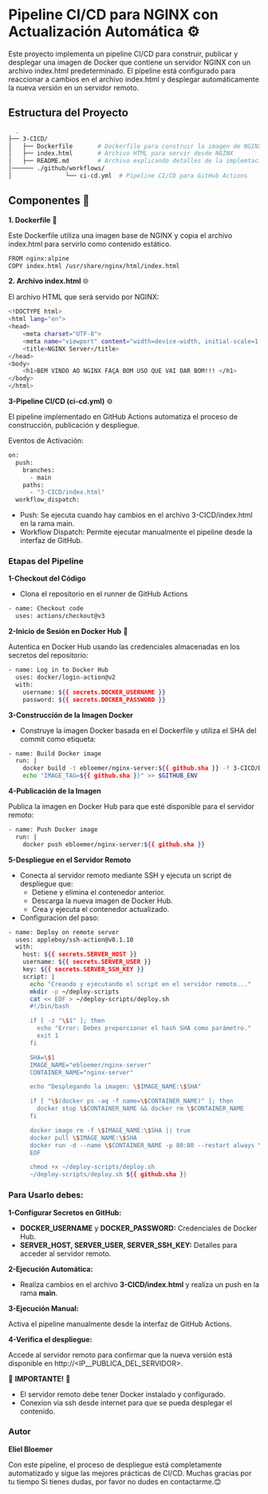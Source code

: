 
# Pipeline CI/CD para NGINX con Actualización Automática ⚙️

Este proyecto implementa un pipeline CI/CD para construir, publicar y desplegar una imagen de Docker que contiene un servidor NGINX con un archivo index.html predeterminado. El pipeline está configurado para reaccionar a cambios en el archivo index.html y desplegar automáticamente la nueva versión en un servidor remoto.


## Estructura del Proyecto


```bash
  .
├── 3-CICD/
│   ├── Dockerfile       # Dockerfile para construir la imagen de NGINX
│   ├── index.html       # Archivo HTML para servir desde NGINX
│   ├── README.md        # Archivo explicando detalles de la implemtacion   
│────── ./github/workflows/
│               └── ci-cd.yml  # Pipeline CI/CD para GitHub Actions

```
    
## Componentes 🧩

**1. Dockerfile** 🐳

Este Dockerfile utiliza una imagen base de NGINX y copia el archivo index.html para servirlo como contenido estático.

```bash
FROM nginx:alpine
COPY index.html /usr/share/nginx/html/index.html
```

**2. Archivo index.html** 🌐

El archivo HTML que será servido por NGINX:
```bash
<!DOCTYPE html>
<html lang="en">
<head>
    <meta charset="UTF-8">
    <meta name="viewport" content="width=device-width, initial-scale=1.0">
    <title>NGINX Server</title>
</head>
<body>
    <h1>BEM VINDO AO NGINX FAÇA BOM USO QUE VAI DAR BOM!!! </h1>
</body>
</html>
```

**3-Pipeline CI/CD (ci-cd.yml)** ⚙️

El pipeline implementado en GitHub Actions automatiza el proceso de construcción, publicación y despliegue.

Eventos de Activación:

```bash
on:
  push:
    branches:
      - main
    paths:
      - "3-CICD/index.html"
  workflow_dispatch:    
```
 - Push: Se ejecuta cuando hay cambios en el archivo 3-CICD/index.html en la rama main.
 - Workflow Dispatch: Permite ejecutar manualmente el pipeline desde la interfaz de GitHub.

### Etapas del Pipeline
**1-Checkout del Código**

 - Clona el repositorio en el runner de GitHub Actions


```bash
- name: Checkout code
  uses: actions/checkout@v3
```

**2-Inicio de Sesión en Docker Hub** 🐳

Autentica en Docker Hub usando las credenciales almacenadas en los secretos del repositorio:

```bash
- name: Log in to Docker Hub
  uses: docker/login-action@v2
  with:
    username: ${{ secrets.DOCKER_USERNAME }}
    password: ${{ secrets.DOCKER_PASSWORD }}
```

**3-Construcción de la Imagen Docker**

- Construye la imagen Docker basada en el Dockerfile y utiliza el SHA del commit como etiqueta:
```bash
- name: Build Docker image
  run: |
    docker build -t ebloemer/nginx-server:${{ github.sha }} -f 3-CICD/Dockerfile 3-CICD
    echo "IMAGE_TAG=${{ github.sha }}" >> $GITHUB_ENV
```

**4-Publicación de la Imagen**

Publica la imagen en Docker Hub para que esté disponible para el servidor remoto:

```bash
- name: Push Docker image
  run: |
    docker push ebloemer/nginx-server:${{ github.sha }}
```

**5-Despliegue en el Servidor Remoto**

- Conecta al servidor remoto mediante SSH y ejecuta un script de despliegue que:
  - Detiene y elimina el contenedor anterior.
  - Descarga la nueva imagen de Docker Hub.
  - Crea y ejecuta el contenedor actualizado.
- Configuracion del paso:

```bash
- name: Deploy on remote server
  uses: appleboy/ssh-action@v0.1.10
  with:
    host: ${{ secrets.SERVER_HOST }}
    username: ${{ secrets.SERVER_USER }}
    key: ${{ secrets.SERVER_SSH_KEY }}
    script: |
      echo "Creando y ejecutando el script en el servidor remoto..."
      mkdir -p ~/deploy-scripts
      cat << EOF > ~/deploy-scripts/deploy.sh
      #!/bin/bash

      if [ -z "\$1" ]; then
        echo "Error: Debes proporcionar el hash SHA como parámetro."
        exit 1
      fi

      SHA=\$1
      IMAGE_NAME="ebloemer/nginx-server"
      CONTAINER_NAME="nginx-server"

      echo "Desplegando la imagen: \$IMAGE_NAME:\$SHA"

      if [ "\$(docker ps -aq -f name=\$CONTAINER_NAME)" ]; then
        docker stop \$CONTAINER_NAME && docker rm \$CONTAINER_NAME
      fi

      docker image rm -f \$IMAGE_NAME:\$SHA || true
      docker pull \$IMAGE_NAME:\$SHA
      docker run -d --name \$CONTAINER_NAME -p 80:80 --restart always \$IMAGE_NAME:\$SHA
      EOF

      chmod +x ~/deploy-scripts/deploy.sh
      ~/deploy-scripts/deploy.sh ${{ github.sha }}
```

### Para Usarlo debes:
**1-Configurar Secretos en GitHub:**

  - **DOCKER_USERNAME** y **DOCKER_PASSWORD:** Credenciales de Docker Hub.
  - **SERVER_HOST, SERVER_USER, SERVER_SSH_KEY:** Detalles para acceder al servidor remoto.

**2-Ejecución Automática:**

  - Realiza cambios en el archivo **3-CICD/index.html** y realiza un push en la rama **main**.

**3-Ejecución Manual:**

Activa el pipeline manualmente desde la interfaz de GitHub Actions.  

**4-Verifica el despliegue:**

Accede al servidor remoto para confirmar que la nueva versión está disponible en http://<IP__PUBLICA_DEL_SERVIDOR>.


🚨 **IMPORTANTE!** 🚨

- El servidor remoto debe tener Docker instalado y configurado.
- Conexion via ssh desde internet para que se pueda desplegar el contenido.

### Autor

**Eliel Bloemer**

Con este pipeline, el proceso de despliegue está completamente automatizado y sigue las mejores prácticas de CI/CD. Muchas gracias por tu tiempo
Si tienes dudas, por favor no dudes en contactarme.😊

